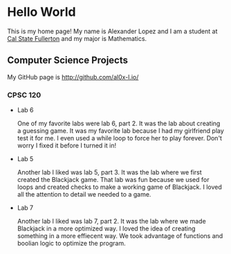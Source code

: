 # Hello World

This is my home page! My name is Alexander Lopez and I am a student at [Cal State Fullerton](http://www.fullerton.edu/) and my major is Mathematics.

## Computer Science Projects

My GitHub page is http://github.com/al0x-l.io/

### CPSC 120
 
* Lab 6

    One of my favorite labs were lab 6, part 2. It was the lab about creating a guessing game. It was my favorite lab because I had my girlfriend play test it for me. I even used a while loop to force her to play forever. Don't worry I fixed it before I turned it in!

* Lab 5

    Another lab I liked was lab 5, part 3. It was the lab where we first created the Blackjack game. That lab was fun because we used for loops and created checks to make a working game of Blackjack. I loved all the attention to detail we needed to a game.

* Lab 7

    Another lab I liked was lab 7, part 2. It was the lab where we made Blackjack in a more optimized way. I loved the idea of creating something in a more effiecent way. We took advantage of functions and boolian logic to optimize the program.

